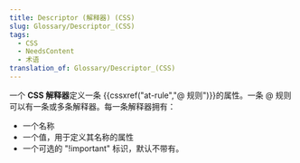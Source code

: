 ```yaml
---
title: Descriptor (解释器) (CSS)
slug: Glossary/Descriptor_(CSS)
tags:
  - CSS
  - NeedsContent
  - 术语
translation_of: Glossary/Descriptor_(CSS)
---
```

一个 **CSS 解释器**定义一条 {{cssxref("at-rule","@ 规则")}}的属性。一条 @ 规则可以有一条或多条解释器。每一条解释器拥有：

- 一个名称
- 一个值，用于定义其名称的属性
- 一个可选的 "!important" 标识，默认不带有。

